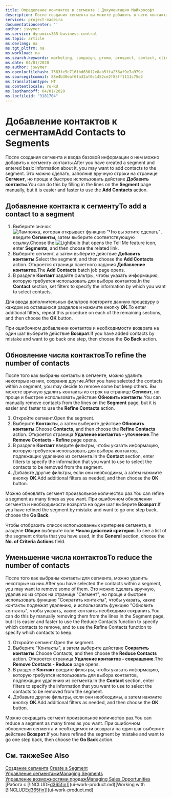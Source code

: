 ```yaml
---
title: Определение контактов в сегменте | Документация Майкрософт
description: После создания сегмента вы можете добавить в него контакты, например в рамках маркетинговой кампании, ориентированной на определенных клиентов.
services: project-madeira
documentationcenter: ''
author: jswymer
ms.service: dynamics365-business-central
ms.topic: article
ms.devlang: na
ms.tgt_pltfrm: na
ms.workload: na
ms.search.keywords: marketing, campaign, promo, prospect, contact, client, customer
ms.date: 04/01/2020
ms.author: jswymer
ms.openlocfilehash: 7383fe5e716fbd63012e8ab5ffa236af9e7a979e
ms.sourcegitcommit: 88e4b30eaf6fa32af0c1452ce2f85ff1111c75e2
ms.translationtype: HT
ms.contentlocale: ru-RU
ms.lasthandoff: 04/01/2020
ms.locfileid: "3181704"
---
```

# <a name="add-contacts-to-segments"></a><span data-ttu-id="54d5a-103">Добавление контактов к сегментам</span><span class="sxs-lookup"><span data-stu-id="54d5a-103">Add Contacts to Segments</span></span>
<span data-ttu-id="54d5a-104">После создания сегмента и ввода базовой информации о нем можно добавить к сегменту контакты.</span><span class="sxs-lookup"><span data-stu-id="54d5a-104">After you have created a segment and entered basic information about it, you may want to add contacts to the segment.</span></span> <span data-ttu-id="54d5a-105">Это можно сделать, заполнив вручную строки на странице **Сегмент**, но проще и быстрее использовать действие **Добавить контакты**.</span><span class="sxs-lookup"><span data-stu-id="54d5a-105">You can do this by filling in the lines on the **Segment** page manually, but it is easier and faster to use the **Add Contacts** action.</span></span>

## <a name="to-add-a-contact-to-a-segment"></a><span data-ttu-id="54d5a-106">Добавление контакта к сегменту</span><span class="sxs-lookup"><span data-stu-id="54d5a-106">To add a contact to a segment</span></span>
1. <span data-ttu-id="54d5a-107">Выберите значок ![Лампочка, которая открывает функцию "Что вы хотите сделать"](media/ui-search/search_small.png "Что вы хотите сделать"), введите **Сегменты**, затем выберите соответствующую ссылку.</span><span class="sxs-lookup"><span data-stu-id="54d5a-107">Choose the ![Lightbulb that opens the Tell Me feature](media/ui-search/search_small.png "Tell me what you want to do") icon, enter **Segments**, and then choose the related link.</span></span>  
2. <span data-ttu-id="54d5a-108">Выберите сегмент, а затем выберите действие **Добавить контакты**.</span><span class="sxs-lookup"><span data-stu-id="54d5a-108">Select the segment, and then choose the **Add Contacts** action.</span></span> <span data-ttu-id="54d5a-109">Откроется страница пакетного задания **Добавление контактов**.</span><span class="sxs-lookup"><span data-stu-id="54d5a-109">The **Add Contacts** batch job page opens.</span></span>
3. <span data-ttu-id="54d5a-110">В разделе **Контакт** задайте фильтры, чтобы указать информацию, которую требуется использовать для выбора контактов.</span><span class="sxs-lookup"><span data-stu-id="54d5a-110">In the **Contact** section, set filters to specify the information by which you want to select contacts.</span></span>

<span data-ttu-id="54d5a-111">Для ввода дополнительных фильтров повторите данную процедуру в каждом из оставшихся разделов и нажмите кнопку **ОК**.</span><span class="sxs-lookup"><span data-stu-id="54d5a-111">To enter additional filters, repeat this procedure on each of the remaining sections, and then choose the **OK** button.</span></span>

<span data-ttu-id="54d5a-112">При ошибочном добавлении контактов и необходимости возврата на один шаг выберите действие **Возврат**.</span><span class="sxs-lookup"><span data-stu-id="54d5a-112">If you have added contacts by mistake and want to go back one step, then choose the **Go Back** action.</span></span>

## <a name="to-refine-the-number-of-contacts"></a><span data-ttu-id="54d5a-113">Обновление числа контактов</span><span class="sxs-lookup"><span data-stu-id="54d5a-113">To refine the number of contacts</span></span>
<span data-ttu-id="54d5a-114">После того как выбраны контакты в сегменте, можно удалить некоторые из них, сохранив другие.</span><span class="sxs-lookup"><span data-stu-id="54d5a-114">After you have selected the contacts within a segment, you may decide to remove some but keep others.</span></span> <span data-ttu-id="54d5a-115">Вы можете вручную удалить контакты из строк на странице **Сегмент**, но проще и быстрее использовать действие **Обновить контакты**.</span><span class="sxs-lookup"><span data-stu-id="54d5a-115">You can manually remove contacts from the lines on the **Segment** page, but it is easier and faster to use the **Refine Contacts** action.</span></span>

1. <span data-ttu-id="54d5a-116">Откройте сегмент.</span><span class="sxs-lookup"><span data-stu-id="54d5a-116">Open the segment.</span></span>
2. <span data-ttu-id="54d5a-117">Выберите **Контакты**, а затем выберите действие **Обновить контакты**.</span><span class="sxs-lookup"><span data-stu-id="54d5a-117">Choose **Contacts**, and then choose the **Refine Contacts** action.</span></span> <span data-ttu-id="54d5a-118">Откроется страница **Удаление контактов - уточнение**.</span><span class="sxs-lookup"><span data-stu-id="54d5a-118">The **Remove Contacts - Refine** page opens.</span></span>
3. <span data-ttu-id="54d5a-119">В разделе **Контакт** введите фильтры, чтобы указать информацию, которую требуется использовать для выбора контактов, подлежащих удалению из сегмента.</span><span class="sxs-lookup"><span data-stu-id="54d5a-119">In the **Contact** section, enter filters to specify the information that you want to use to select the contacts to be removed from the segment.</span></span>
4. <span data-ttu-id="54d5a-120">Добавьте другие фильтры, если они необходимы, а затем нажмите кнопку **ОК**.</span><span class="sxs-lookup"><span data-stu-id="54d5a-120">Add additional filters as needed, and then choose the **OK** button.</span></span>

<span data-ttu-id="54d5a-121">Можно обновлять сегмент произвольное количество раз.</span><span class="sxs-lookup"><span data-stu-id="54d5a-121">You can refine a segment as many times as you want.</span></span> <span data-ttu-id="54d5a-122">При ошибочном обновлении сегмента и необходимости возврата на один шаг выберите **Возврат**.</span><span class="sxs-lookup"><span data-stu-id="54d5a-122">If you have refined the segment by mistake and want to go one step back, choose the **Go Back**.</span></span>

<span data-ttu-id="54d5a-123">Чтобы отобразить список использованных критериев сегмента, в разделе **Общие** выберите поле **Число действий критерия**.</span><span class="sxs-lookup"><span data-stu-id="54d5a-123">To see a list of the segment criteria that you have used, in the **General** section, choose the **No. of Criteria Actions** field.</span></span>

## <a name="to-reduce-the-number-of-contacts"></a><span data-ttu-id="54d5a-124">Уменьшение числа контактов</span><span class="sxs-lookup"><span data-stu-id="54d5a-124">To reduce the number of contacts</span></span>
<span data-ttu-id="54d5a-125">После того как выбраны контакты для сегмента, можно удалить некоторые из них.</span><span class="sxs-lookup"><span data-stu-id="54d5a-125">After you have selected the contacts within a segment, you may want to remove some of them.</span></span> <span data-ttu-id="54d5a-126">Это можно сделать вручную, удалив их из строк на странице "Сегмент", но проще и быстрее использовать функцию "Сократить контакты", чтобы указать, какие контакты подлежат удалению, и использовать функцию "Обновить контакты", чтобы указать, какие контакты необходимо сохранить.</span><span class="sxs-lookup"><span data-stu-id="54d5a-126">You can do this by manually removing them from the lines in the Segment page, but it is easier and faster to use the Reduce Contacts function to specify which contacts to remove, and to use the Refine Contacts function to specify which contacts to keep.</span></span>

1. <span data-ttu-id="54d5a-127">Откройте сегмент.</span><span class="sxs-lookup"><span data-stu-id="54d5a-127">Open the segment.</span></span>
2. <span data-ttu-id="54d5a-128">Выберите "Контакты", а затем выберите действие **Сократить контакты**.</span><span class="sxs-lookup"><span data-stu-id="54d5a-128">Choose Contacts, and then choose the **Reduce Contacts** action.</span></span> <span data-ttu-id="54d5a-129">Откроется страница **Удаление контактов - сокращение**.</span><span class="sxs-lookup"><span data-stu-id="54d5a-129">The **Remove Contacts - Reduce** page opens.</span></span>
3. <span data-ttu-id="54d5a-130">В разделе **Контакт** введите фильтры, чтобы указать информацию, которую требуется использовать для выбора контактов, подлежащих удалению из сегмента.</span><span class="sxs-lookup"><span data-stu-id="54d5a-130">In the **Contact** section, enter filters to specify the information that you want to use to select the contacts to be removed from the segment.</span></span>
4. <span data-ttu-id="54d5a-131">Добавьте другие фильтры, если они необходимы, а затем нажмите кнопку **ОК**.</span><span class="sxs-lookup"><span data-stu-id="54d5a-131">Add additional filters as needed, and then choose the **OK** button.</span></span>

<span data-ttu-id="54d5a-132">Можно сокращать сегмент произвольное количество раз.</span><span class="sxs-lookup"><span data-stu-id="54d5a-132">You can reduce a segment as many times as you want.</span></span> <span data-ttu-id="54d5a-133">При ошибочном обновлении сегмента и необходимости возврата на один шаг выберите действие **Возврат**.</span><span class="sxs-lookup"><span data-stu-id="54d5a-133">If you have refined the segment by mistake and want to go one step back, then choose the **Go Back** action.</span></span>

## <a name="see-also"></a><span data-ttu-id="54d5a-134">См. также</span><span class="sxs-lookup"><span data-stu-id="54d5a-134">See Also</span></span>
<span data-ttu-id="54d5a-135">[Создание сегмента](marketing-how-create-segment.md) </span><span class="sxs-lookup"><span data-stu-id="54d5a-135">[Create a Segment](marketing-how-create-segment.md) </span></span>  
[<span data-ttu-id="54d5a-136">Управление сегментами</span><span class="sxs-lookup"><span data-stu-id="54d5a-136">Managing Segments</span></span>](marketing-segments.md)  
[<span data-ttu-id="54d5a-137">Управление возможностями продаж</span><span class="sxs-lookup"><span data-stu-id="54d5a-137">Managing Sales Opportunities</span></span>](marketing-manage-sales-opportunities.md)  
<span data-ttu-id="54d5a-138">[Работа с [!INCLUDE[d365fin](includes/d365fin_md.md)]](ui-work-product.md)</span><span class="sxs-lookup"><span data-stu-id="54d5a-138">[Working with [!INCLUDE[d365fin](includes/d365fin_md.md)]](ui-work-product.md)</span></span>  
